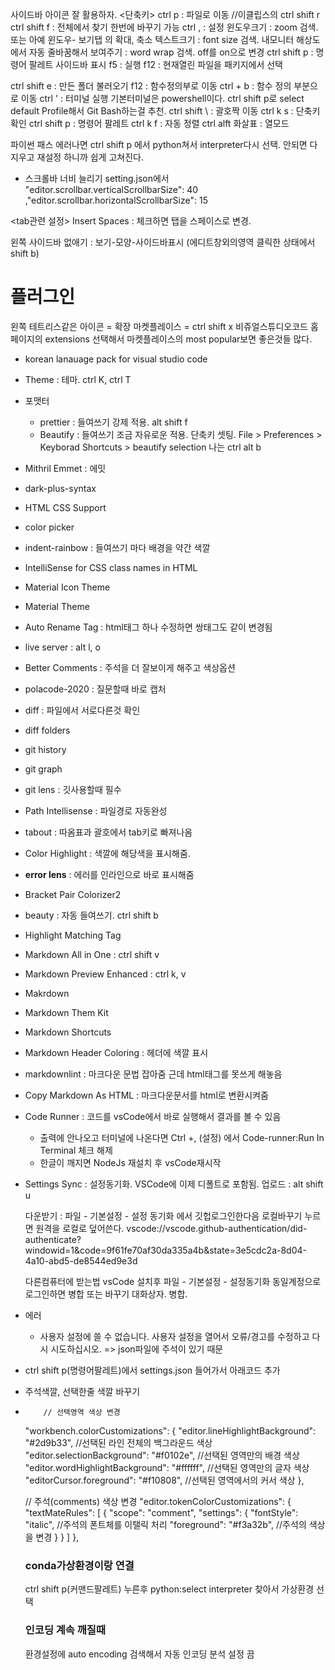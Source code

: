 사이드바 아이콘 잘 활용하자.
<단축키>
ctrl p : 파일로 이동 //이클립스의 ctrl shift r
ctrl shift f : 전체에서 찾기
한번에 바꾸기 가능
ctrl , : 설정
윈도우크기 : zoom 검색. 또는 아예 윈도우- 보기탭 의 확대, 축소
텍스트크기 : font size 검색.
내모니터 해상도에서 자동 줄바꿈해서 보여주기 : word wrap 검색. off를 on으로 변경
ctrl shift p : 명령어 팔레트
사이드바 표시
f5 : 실행
f12 : 현재열린 파일을 패키지에서 선택

ctrl shift e : 만든 폴더 불러오기
f12 : 함수정의부로 이동
ctrl + b : 함수 정의 부분으로 이동
ctrl ' : 터미널 실행
기본터미널은 powershell이다. ctrl shift p로 select default Profile해서 Git Bash하는걸 추천.
ctrl shift \ : 괄호짝 이동
ctrl k s : 단축키 확인
ctrl shift p : 명령어 팔레트
ctrl k f : 자동 정렬
ctrl alft 화살표 : 열모드

파이썬 패스 에러나면 ctrl shift p 에서 python쳐서 interpreter다시 선택. 안되면 다 지우고 재설정 하니까 쉽게 고쳐진다.

- 스크롤바 너비 늘리기
  setting.json에서
  "editor.scrollbar.verticalScrollbarSize": 40
  ,"editor.scrollbar.horizontalScrollbarSize": 15

<tab관련 설정>
Insert Spaces : 체크하면 탭을 스페이스로 변경.

왼쪽 사이드바 없애기 : 보기-모양-사이드바표시 (에디트창외의영역 클릭한 상태에서 shift b)

# 플러그인

왼쪽 테트리스같은 아이콘 = 확장 마켓플레이스 = ctrl shift x
비쥬얼스튜디오코드 홈페이지의 extensions 선택해서 마켓플레이스의 most popular보면 좋은것들 많다.

- korean lanauage pack for visual studio code
- Theme : 테마. ctrl K, ctrl T
- 포맷터
  - prettier : 들여쓰기 강제 적용. alt shift f
  - Beautify : 들여쓰기 조금 자유로운 적용.
    단축키 셋팅. File > Preferences > Keyborad Shortcuts > beautify selection 나는 ctrl alt b
- Mithril Emmet : 에밋
- dark-plus-syntax
- HTML CSS Support
- color picker
- indent-rainbow : 들여쓰기 마다 배경을 약간 색깔
- IntelliSense for CSS class names in HTML
- Material Icon Theme
- Material Theme
- Auto Rename Tag : html태그 하나 수정하면 쌍태그도 같이 변경됨
- live server : alt l, o
- Better Comments : 주석을 더 잘보이게 해주고 색상옵션
- polacode-2020 : 질문할때 바로 캡처
- diff : 파일에서 서로다른것 확인
- diff folders
- git history
- git graph
- git lens : 깃사용할때 필수
- Path Intellisense : 파일경로 자동완성
- tabout : 따옴표과 괄호에서 tab키로 빠져나옴
- Color Highlight : 색깔에 해당색을 표시해줌.
- **error lens** : 에러를 인라인으로 바로 표시해줌
- Bracket Pair Colorizer2
- beauty : 자동 들여쓰기. ctrl shift b
- Highlight Matching Tag
- Markdown All in One : ctrl shift v
- Markdown Preview Enhanced : ctrl k, v
- Makrdown
- Markdown Them Kit
- Markdown Shortcuts
- Markdown Header Coloring : 헤더에 색깔 표시
- markdownlint : 마크다운 문법 잡아줌 근데 html태그를 못쓰게 해놓음
- Copy Markdown As HTML : 마크다운문서를 html로 변환시켜줌
- Code Runner : 코드를 vsCode에서 바로 실행해서 결과를 볼 수 있음
  - 출력에 안나오고 터미널에 나온다면 Ctrl +, (설정) 에서 Code-runner:Run In Terminal 체크 해제
  - 한글이 깨지면 NodeJs 재설치 후 vsCode재시작
- Settings Sync : 설정동기화. VSCode에 이제 디폴트로 포함됨.
  업로드 : alt shift u

  다운받기 : 파일 - 기본설정 - 설정 동기화
  에서 깃헙로그인한다음 로컬바꾸기 누르면 원격을 로컬로 덮어쓴다.
  vscode://vscode.github-authentication/did-authenticate?windowid=1&code=9f61fe70af30da335a4b&state=3e5cdc2a-8d04-4a10-abd5-de8544ed9e3d

  다른컴퓨터에 받는법
  vsCode 설치후 파일 - 기본설정 - 설정동기화
  동일계정으로 로그인하면 병합 또는 바꾸기 대화상자. 병합.

- 에러

  - 사용자 설정에 쓸 수 없습니다. 사용자 설정을 열어서 오류/경고를 수정하고 다시 시도하십시오.
    => json파일에 주석이 있기 때문

- ctrl shift p(명령어팔레트)에서 settings.json 들어가서 아래코드 추가
- 주석색깔, 선택한줄 색깔 바꾸기
-         // 선택영역 색상 변경

  "workbench.colorCustomizations": {
  "editor.lineHighlightBackground": "#2d9b33", //선택된 라인 전체의 백그라운드 색상
  "editor.selectionBackground": "#f0102e", //선택된 영역만의 배경 색상
  "editor.wordHighlightBackground": "#ffffff", //선택된 영역만의 글자 색상
  "editorCursor.foreground": "#f10808", //선택된 영역에서의 커서 색상
  },

  // 주석(comments) 색상 변경
  "editor.tokenColorCustomizations": {
  "textMateRules": [
  {
  "scope": "comment",
  "settings": {
  "fontStyle": "italic", //주석의 폰트체를 이탤릭 처리
  "foreground": "#f3a32b", //주석의 색상을 변경
  }
  }
  ]
  },

  ### conda가상환경이랑 연결

  ctrl shift p(커맨드팔레트) 누른후 python:select interpreter 찾아서 가상환경 선택

  ### 인코딩 계속 깨질때

  환경설정에 auto encoding 검색해서 자동 인코딩 분석 설정 끔

